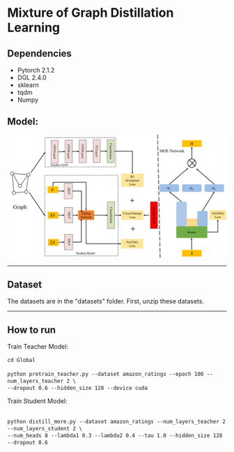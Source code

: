 # Mixture of Graph Distillation Learning



## Dependencies

- Pytorch 2.1.2
- DGL 2.4.0
- sklearn
- tqdm
- Numpy


## Model:

![](https://raw.githubusercontent.com/lxdgogogo/MoDist/master/Figure/model.png)

***

## Dataset

The datasets are in the "datasets" folder. First, unzip these datasets.

***

## How to run

Train Teacher Model:

```
cd Global

python pretrain_teacher.py --dataset amazon_ratings --epoch 100 --num_layers_teacher 2 \
--dropout 0.6 --hidden_size 128 --device cuda
```


Train Student Model:

```

python distill_more.py --dataset amazon_ratings --num_layers_teacher 2 --num_layers_student 2 \
--num_heads 8 --lambda1 0.3 --lambda2 0.4 --tau 1.0 --hidden_size 128 --dropout 0.6


```
